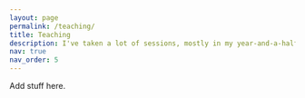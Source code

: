 ```yaml
---
layout: page
permalink: /teaching/
title: Teaching
description: I've taken a lot of sessions, mostly in my year-and-a-half stint as head of mathematics club. You can find them below!
nav: true
nav_order: 5
---
```


Add stuff here.
